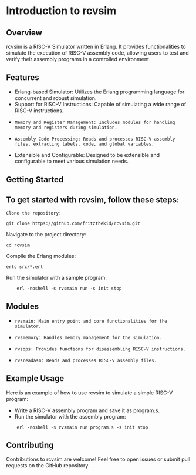 # Introduction to rcvsim
## Overview

rcvsim is a RISC-V Simulator written in Erlang. It provides functionalities to simulate the execution of RISC-V assembly code, allowing users to test and verify their assembly programs in a controlled environment.

## Features

-    Erlang-based Simulator: Utilizes the Erlang programming language for concurrent and robust simulation.
-    Support for RISC-V Instructions: Capable of simulating a wide range of RISC-V instructions.
-     Memory and Register Management: Includes modules for handling memory and registers during simulation.
-     Assembly Code Processing: Reads and processes RISC-V assembly files, extracting labels, code, and global variables.
-    Extensible and Configurable: Designed to be extensible and configurable to meet various simulation needs.

## Getting Started

## To get started with rcvsim, follow these steps:

    Clone the repository:

~~~
git clone https://github.com/fritzthekid/rcvsim.git
~~~

Navigate to the project directory:
~~~
cd rcvsim
~~~

Compile the Erlang modules:

~~~
erlc src/*.erl
~~~

Run the simulator with a sample program:
~~~
    erl -noshell -s rvsmain run -s init stop
~~~

## Modules

-     rvsmain: Main entry point and core functionalities for the simulator.
-     rvsmemory: Handles memory management for the simulation.
-     rvsops: Provides functions for disassembling RISC-V instructions.
-     rvsreadasm: Reads and processes RISC-V assembly files.

## Example Usage

Here is an example of how to use rcvsim to simulate a simple RISC-V program:

-    Write a RISC-V assembly program and save it as program.s.
-    Run the simulator with the assembly program:
    
~~~
    erl -noshell -s rvsmain run program.s -s init stop
~~~

## Contributing

Contributions to rcvsim are welcome! Feel free to open issues or submit pull requests on the GitHub repository.

